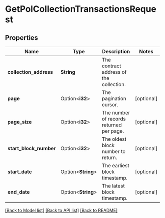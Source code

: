 # GetPolCollectionTransactionsRequest

## Properties

Name | Type | Description | Notes
------------ | ------------- | ------------- | -------------
**collection_address** | **String** | The contract address of the collection. | 
**page** | Option<**i32**> | The pagination cursor. | [optional]
**page_size** | Option<**i32**> | The number of records returned per page. | [optional]
**start_block_number** | Option<**i32**> | The oldest block number to return. | [optional]
**start_date** | Option<**String**> | The earliest block timestamp. | [optional]
**end_date** | Option<**String**> | The latest block timestamp. | [optional]

[[Back to Model list]](../README.md#documentation-for-models) [[Back to API list]](../README.md#documentation-for-api-endpoints) [[Back to README]](../README.md)



